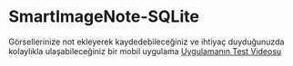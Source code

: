 # SmartImageNote-SQLite
Görsellerinize not ekleyerek kaydedebileceğiniz ve ihtiyaç duyduğunuzda kolaylıkla ulaşabileceğiniz bir mobil uygulama
[Uygulamanın Test Videosu](https://youtu.be/GzwLOyMR-tg) </br>
